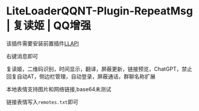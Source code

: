 # LiteLoaderQQNT-Plugin-RepeatMsg | 复读姬 | QQ增强
该插件需要安装前置插件[LLAPI](https://github.com/Night-stars-1/LiteLoaderQQNT-Plugin-LLAPI)

右键消息即可

复读姬，二维码识别，时间显示，翻译，屏蔽更新，链接预览，ChatGPT，禁止回复自动AT，侧边栏管理，自动登录，屏蔽通话，群聊名称扩展

本地表情支持图片和网络链接,base64未测试

链接表情写入`remotes.txt`即可